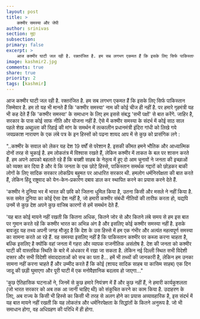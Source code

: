 ```yaml
---
layout: post
title: >
    कश्मीर समस्या और जेपी
author: srinivas
section: मुद्दा
subsection:
primary: false
excerpt: >
    आज कश्मीर घाटी जल रही है. रक्तरंजित है. हम सब लगभग एकमत हैं कि इसके लिए सिर्फ पाकिस्तान जिम्मेवार है. हम तो यह भी मानते हैं कि 'कश्मीर समस्या' नाम की कोई चीज ही नहीं है.
image: kashmir2.jpg
comments: true
share: true
priority: 2
tags: [kashmir]
---
```


आज कश्मीर घाटी जल रही है. रक्तरंजित है. हम सब लगभग एकमत हैं कि इसके लिए सिर्फ पाकिस्तान जिम्मेवार है. हम तो यह भी मानते हैं कि 'कश्मीर समस्या' नाम की कोई चीज ही नहीं है. पर हमारे गृहमंत्री यह भी कह देते हैं कि 'कश्मीर समस्या' के समाधान के लिए हम इससे संबद्ध 'सभी पक्षों' से बात करेंगे. जाहिर है, सरकार के पास कोई साफ नीति और योजना नहीं है. ऐसे में कश्मीर समस्या के संदर्भ में कोई साठ साल पहले शेख अब्दुल्ला की रिहाई की मांग के समर्थन में तत्कालीन प्रधानमंत्री इंदिरा गांधी को लिखे गये जयप्रकाश नारायण के एक लंबे पत्र के इन हिस्सों को पढना शायद आप में से कुछ को प्रासंगिक लगे :

"..कश्मीर के सवाल को लेकर यह देश 19 वर्षों से परेशान है. इसकी कीमत हमने भौतिक और आध्यात्मिक दोनों तरह से चुकाई है. हम लोकतंत्र में विश्‍वास रखते हैं, लेकिन कश्मीर में ताकत के बल पर शासन करते हैं. हम अपने आपको बहलाते रहे हैं कि बख्शी साहब के नेतृत्व में हुए दो आम चुनावों ने जनता की इच्छाओं को व्यक्त कर दिया है और ये कि जनता के एक छोटे हिस्से, पाकिस्तान समर्थक गद्दारों को छोड़कर बाकी लोगों के लिए सादिक सरकार लोकप्रिय बहुमत पर आधारित सरकार थी. हमलोग धर्मनिरपेक्षता की बात करते हैं, लेकिन हिंदू राष्ट्रवाद को येन-केन-प्रकारेण दबाव डाल कर स्थापित करने का प्रयास करने देते हैं.

'कश्मीर ने दुनिया भर में भारत की छवि को जितना धूमिल किया है, उतना किसी और मसले ने नहीं किया है. रूस समेत दुनिया का कोई ऐसा देश नहीं है, जो हमारी कश्मीर संबंधी नीतियों की तारीफ करता हो, यद्यपि उनमें से कुछ देश अपने कुछ वाजिब कारणों से हमें समर्थन देते हैं.

'यह बात कोई मायने नहीं रखती कि कितना अधिक, कितने जोर से और कितने लंबे समय से हम इस बात पर गुमान करते रहें कि कश्मीर भारत का अभिन्न अंग है और इसलिए कोई कश्मीर समस्या नहीं है. इसके बावजूद यह तथ्य अपनी जगह मौजूद है कि देश के उस हिस्से में हम एक गंभीर और अत्यंत महत्वपूर्ण समस्या का सामना करते आ रहे हैं. वह समस्या इसलिए नहीं है कि पाकिस्तान कश्मीर पर कब्जा करना चाहता है, बल्कि इसलिए है क्योंकि वहां जनता में गहरा और व्यापक राजनीतिक असंतोष है. देश की जनता को कश्मीर घाटी की वास्तविक स्थिति के बारे में अंधकार में रखा जा सकता है. लेकिन नई दिल्ली स्थित सभी विदेशी दफ्तर और सभी विदेशी संवाददाताओं को सच का पता है... हमें भी तथ्यों की जानकारी है, लेकिन हम उनका सामना नहीं करना चाहते हैं और उम्मीद करते हैं कि कोई (शायद सादिक साहब या कासिम साहब) एक दिन जादू की छड़ी घुमाएगा और पूरी घाटी में एक मनोवैज्ञानिक बदलाव हो जाएगा..."

'कुछ ऐतिहासिक घटनाओं ने, जिनमें से कुछ हमारे नियंत्रण में हैं और कुछ नहीं हैं, ने हमारी कार्यकुशलता (जो भारत सरकार को अब तक आ जानी चाहिए थी) को संकुचित करने का काम किया है. उदाहरण के लिए, अब राज्य के किसी भी हिस्से का किसी भी तरह से अलग होने का प्रयास अव्यावहारिक है, इस संदर्भ में यह बात मायने नहीं रखती कि यह लोकतंत्र और धर्मनिरपेक्षता के सिद्धांतों के कितने अनुरूप है. जो भी समाधान होगा, वह अधिग्रहण की परिधि में ही होगा.